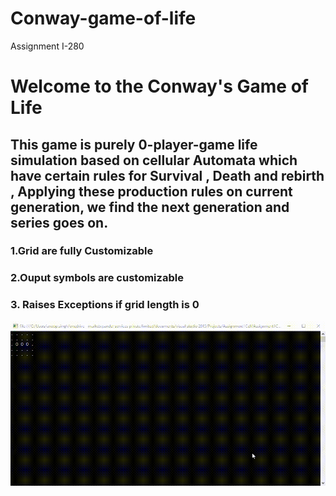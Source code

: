# Conway-game-of-life
Assignment I-280 


# Welcome to the Conway's Game of Life
## This game is purely 0-player-game life simulation based on cellular Automata which have certain rules for Survival , Death and rebirth , Applying these production rules on current generation, we find the next generation and series goes on.


### 1.Grid are fully Customizable 
### 2.Ouput symbols are customizable
### 3. Raises Exceptions if grid length is 0


![Alt Text](https://github.com/Technopark95/Conway-game-of-life/blob/main/screen-capture.gif?raw=true)
